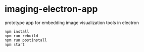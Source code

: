 # imaging-electron-app

prototype app for embedding image visualization tools in electron


```
npm install
npm run rebuild
npm run postinstall
npm start
```